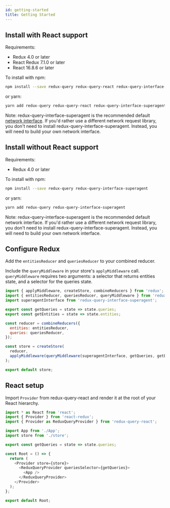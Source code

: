 ```yaml
---
id: getting-started
title: Getting Started
---
```


## Install with React support

Requirements:

- Redux 4.0 or later
- React Redux 7.1.0 or later
- React 16.8.6 or later

To install with npm:

```bash
npm install --save redux-query redux-query-react redux-query-interface-superagent
```

or yarn:

```bash
yarn add redux-query redux-query-react redux-query-interface-superagent
```

Note: redux-query-interface-superagent is the recommended default [network interface](network-interfaces). If you'd rather use a different network request library, you don't need to install redux-query-interface-superagent. Instead, you will need to build your own network interface.

## Install without React support

Requirements:

- Redux 4.0 or later

To install with npm:

```bash
npm install --save redux-query redux-query-interface-superagent
```

or yarn:

```bash
yarn add redux-query redux-query-interface-superagent
```

Note: redux-query-interface-superagent is the recommended default network interface. If you'd rather use a different network request library, you don't need to install redux-query-interface-superagent. Instead, you will need to build your own network interface.

## Configure Redux

Add the `entitiesReducer` and `queriesReducer` to your combined reducer.

Include the `queryMiddleware` in your store's `applyMiddleware` call. `queryMiddleware` requires two arguments: a selector that returns entities state, and a selector for the queries state.

```javascript
import { applyMiddleware, createStore, combineReducers } from 'redux';
import { entitiesReducer, queriesReducer, queryMiddleware } from 'redux-query';
import superagentInterface from 'redux-query-interface-superagent';

export const getQueries = state => state.queries;
export const getEntities = state => state.entities;

const reducer = combineReducers({
  entities: entitiesReducer,
  queries: queriesReducer,
});

const store = createStore(
  reducer,
  applyMiddleware(queryMiddleware(superagentInterface, getQueries, getEntities)),
);

export default store;
```

## React setup

Import `Provider` from redux-query-react and render it at the root of your React hierarchy.

```javascript
import * as React from 'react';
import { Provider } from 'react-redux';
import { Provider as ReduxQueryProvider } from 'redux-query-react';

import App from './App';
import store from './store';

export const getQueries = state => state.queries;

const Root = () => {
  return (
    <Provider store={store}>
      <ReduxQueryProvider queriesSelector={getQueries}>
        <App />
      </ReduxQueryProvider>
    </Provider>
  );
};

export default Root;
```
